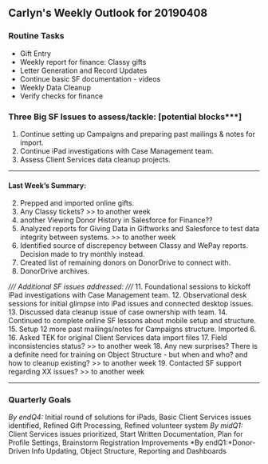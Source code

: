 ## Carlyn's Weekly Outlook for 20190408
### Routine Tasks
* Gift Entry
* Weekly report for finance: Classy gifts
* Letter Generation and Record Updates
* Continue basic SF documentation - videos
* Weekly Data Cleanup
* Verify checks for finance

### Three Big SF Issues to assess/tackle: [potential blocks***]
1. Continue setting up Campaigns and preparing past mailings & notes for import.
3. Continue iPad investigations with Case Management team. 
4. Assess Client Services data cleanup projects.

- - - -
#### Last Week’s Summary:
2. Prepped and imported online gifts.
3. Any Classy tickets?  >> to another week
5. another Viewing Donor History in Salesforce for Finance??
6. Analyzed reports for Giving Data in Giftworks and Salesforce to test data integrity between systems.  >> to another week
7. Identified source of discrepency between Classy and WePay reports.  Decision made to try monthly instead.
8. Created list of remaining donors on DonorDrive to connect with. 
9. DonorDrive archives. 

*/// Additional SF issues addressed: ///*
11. Foundational sessions to kickoff iPad investigations with Case Management team.
12. Observational desk sessions for initial glimpse into iPad issues and connected desktop issues. 
13. Discussed data cleanup issue of case ownership with team. 
14. Continued to complete online SF lessons about mobile setup and structure.
15. Setup 12 more past mailings/notes for Campaigns structure.  Imported 6.
16. Asked TEK for original Client Services data import files
17. Field inconsistencies status?  >> to another week
18. Any new surprises?  There is a definite need for training on Object Structure - but when and who?  and how to cleanup existing?  >> to another week
19. Contacted SF support regarding XX issues?   >> to another week

- - - -
### Quarterly Goals
*By endQ4:* Initial round of solutions for iPads, Basic Client Services issues identified, Refined Gift Processing, Refined volunteer system
*By midQ1:* Client Services issues prioritized, Start Written Documentation, Plan for Profile Settings, Brainstorm Registration Improvements
*By endQ1:*Donor-Driven Info Updating, Object Structure, Reporting and Dashboards
<!--stackedit_data:
eyJoaXN0b3J5IjpbLTk2NjQ1OTUyNSw0Nzc0MjY4ODddfQ==
-->